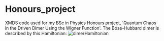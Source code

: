 # Honours_project
XMDS code used for my BSc in Physics Honours project, 'Quantum Chaos in the Driven Dimer Using the Wigner Function'. The Bose-Hubbard dimer is described by this Hamiltonian: ![dimerHamiltonian](https://github.com/ryankidd44/Honours_project/blob/master/dimer_hamiltonian.png)
